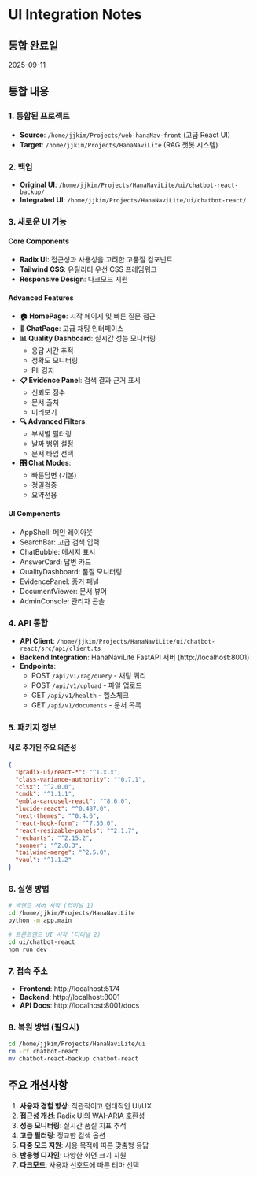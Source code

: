 # UI Integration Notes

## 통합 완료일
2025-09-11

## 통합 내용

### 1. 통합된 프로젝트
- **Source**: `/home/jjkim/Projects/web-hanaNav-front` (고급 React UI)
- **Target**: `/home/jjkim/Projects/HanaNaviLite` (RAG 챗봇 시스템)

### 2. 백업
- **Original UI**: `/home/jjkim/Projects/HanaNaviLite/ui/chatbot-react-backup/`
- **Integrated UI**: `/home/jjkim/Projects/HanaNaviLite/ui/chatbot-react/`

### 3. 새로운 UI 기능

#### Core Components
- **Radix UI**: 접근성과 사용성을 고려한 고품질 컴포넌트
- **Tailwind CSS**: 유틸리티 우선 CSS 프레임워크
- **Responsive Design**: 다크모드 지원

#### Advanced Features
- **🏠 HomePage**: 시작 페이지 및 빠른 질문 접근
- **💬 ChatPage**: 고급 채팅 인터페이스
- **📊 Quality Dashboard**: 실시간 성능 모니터링
  - 응답 시간 추적
  - 정확도 모니터링
  - PII 감지
- **📋 Evidence Panel**: 검색 결과 근거 표시
  - 신뢰도 점수
  - 문서 출처
  - 미리보기
- **🔍 Advanced Filters**: 
  - 부서별 필터링
  - 날짜 범위 설정
  - 문서 타입 선택
- **🎛️ Chat Modes**:
  - 빠른답변 (기본)
  - 정밀검증 
  - 요약전용

#### UI Components
- AppShell: 메인 레이아웃
- SearchBar: 고급 검색 입력
- ChatBubble: 메시지 표시
- AnswerCard: 답변 카드
- QualityDashboard: 품질 모니터링
- EvidencePanel: 증거 패널
- DocumentViewer: 문서 뷰어
- AdminConsole: 관리자 콘솔

### 4. API 통합
- **API Client**: `/home/jjkim/Projects/HanaNaviLite/ui/chatbot-react/src/api/client.ts`
- **Backend Integration**: HanaNaviLite FastAPI 서버 (http://localhost:8001)
- **Endpoints**:
  - POST `/api/v1/rag/query` - 채팅 쿼리
  - POST `/api/v1/upload` - 파일 업로드
  - GET `/api/v1/health` - 헬스체크
  - GET `/api/v1/documents` - 문서 목록

### 5. 패키지 정보

#### 새로 추가된 주요 의존성
```json
{
  "@radix-ui/react-*": "^1.x.x",
  "class-variance-authority": "^0.7.1",
  "clsx": "^2.0.0",
  "cmdk": "^1.1.1",
  "embla-carousel-react": "^8.6.0",
  "lucide-react": "^0.487.0",
  "next-themes": "^0.4.6",
  "react-hook-form": "^7.55.0",
  "react-resizable-panels": "^2.1.7",
  "recharts": "^2.15.2",
  "sonner": "^2.0.3",
  "tailwind-merge": "^2.5.0",
  "vaul": "^1.1.2"
}
```

### 6. 실행 방법

```bash
# 백엔드 서버 시작 (터미널 1)
cd /home/jjkim/Projects/HanaNaviLite
python -m app.main

# 프론트엔드 UI 시작 (터미널 2)
cd ui/chatbot-react
npm run dev
```

### 7. 접속 주소
- **Frontend**: http://localhost:5174
- **Backend**: http://localhost:8001
- **API Docs**: http://localhost:8001/docs

### 8. 복원 방법 (필요시)

```bash
cd /home/jjkim/Projects/HanaNaviLite/ui
rm -rf chatbot-react
mv chatbot-react-backup chatbot-react
```

## 주요 개선사항

1. **사용자 경험 향상**: 직관적이고 현대적인 UI/UX
2. **접근성 개선**: Radix UI의 WAI-ARIA 호환성
3. **성능 모니터링**: 실시간 품질 지표 추적
4. **고급 필터링**: 정교한 검색 옵션
5. **다중 모드 지원**: 사용 목적에 따른 맞춤형 응답
6. **반응형 디자인**: 다양한 화면 크기 지원
7. **다크모드**: 사용자 선호도에 따른 테마 선택